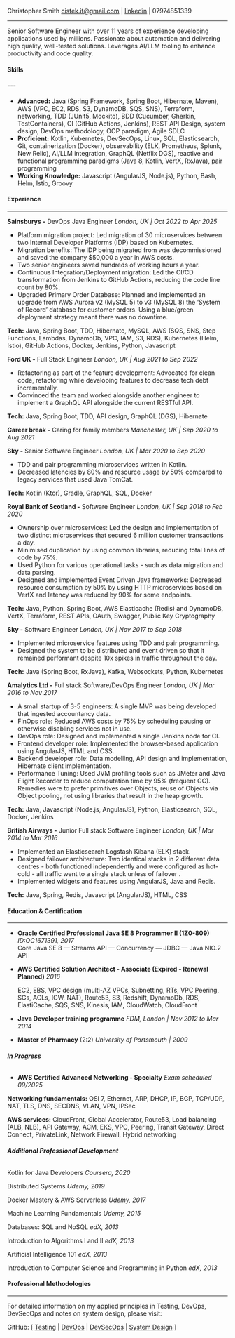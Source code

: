 Christopher Smith 	[cistek.it@gmail.com](mailto:cistek.it@gmail.com)  | [linkedin](https://linkedin.com/in/cistek) | 07974851339

---

Senior Software Engineer with over 11 years of experience developing applications used by millions. Passionate about automation and delivering high quality, well-tested solutions. Leverages AI/LLM tooling to enhance productivity and code quality. 

#### **Skills**

#### ---

* **Advanced:** Java (Spring Framework, Spring Boot, Hibernate, Maven), AWS (VPC, EC2, RDS, S3, DynamoDB, SQS, SNS), Terraform, networking,  TDD (JUnit5, Mockito), BDD (Cucumber, Gherkin, TestContainers), CI (GitHub Actions, Jenkins), REST API Design, system design, DevOps methodology, OOP paradigm, Agile SDLC  
* **Proficient:** Kotlin, Kubernetes, DevSecOps, Linux, SQL, Elasticsearch, Git, containerization (Docker), observability (ELK, Prometheus, Splunk, New Relic), AI/LLM integration, GraphQL (Netflix DGS), reactive and functional programming paradigms (Java 8, Kotlin, VertX, RxJava), pair programming  
* **Working Knowledge:** Javascript (AngularJS, Node.js), Python, Bash, Helm, Istio, Groovy

#### **Experience**

---

**Sainsburys \-** DevOps Java Engineer	*London, UK | Oct 2022 to Apr 2025*

* Platform migration project: Led migration of 30 microservices between two Internal Developer Platforms (IDP) based on Kubernetes.  
* Migration benefits: The IDP being migrated from was decommissioned and saved the company $50,000 a year in AWS costs.    
* Two senior engineers saved hundreds of working hours a year.  
* Continuous Integration/Deployment migration: Led the CI/CD transformation from Jenkins to GitHub Actions, reducing the code line count by 80%.  
* Upgraded Primary Order Database: Planned and implemented an upgrade from AWS Aurora v2 (MySQL 5\) to v3 (MySQL 8\) the ‘System of Record’ database for customer orders. Using a blue/green deployment strategy meant there was no downtime.  

**Tech:** Java, Spring Boot, TDD, Hibernate, MySQL, AWS (SQS, SNS, Step Functions, Lambdas, DynamoDb, VPC, IAM, S3, RDS), Kubernetes (Helm, Istio),  GitHub Actions, Docker, Jenkins, Python, Javascript

**Ford UK \-** Full Stack Engineer	*London, UK | Aug 2021 to Sep 2022*

* Refactoring as part of the feature development: Advocated for clean code, refactoring while developing features to decrease tech debt incrementally.  
* Convinced the team and worked alongside another engineer to implement a GraphQL API alongside the current RESTful API.

**Tech:** Java, Spring Boot, TDD, API design, GraphQL (DGS), Hibernate

**Career break \-** Caring for family members	*Manchester, UK | Sep 2020 to Aug 2021*

**Sky \-** Senior Software Engineer	*London, UK | Mar 2020 to Sep 2020*

* TDD and pair programming microservices written in Kotlin.  
* Decreased latencies by 80% and resource usage by 50% compared to legacy services that used Java TomCat.

**Tech:** Kotlin (Ktor), Gradle, GraphQL, SQL, Docker

**Royal Bank of Scotland \-** Software Engineer	*London, UK | Sep 2018 to Feb 2020*

* Ownership over microservices: Led the design and implementation of two distinct microservices that secured 6 million customer transactions a day.   
* Minimised duplication by using common libraries, reducing total lines of code by 75%.  
* Used Python for various operational tasks \- such as data migration and data parsing.  
* Designed and implemented Event Driven Java frameworks: Decreased resource consumption by 50% by using HTTP microservices based on VertX and latency was reduced by 90% for some endpoints.

**Tech:** Java, Python, Spring Boot, AWS Elasticache (Redis) and DynamoDB, VertX, Terraform, REST APIs, OAuth, Swagger, Public Key Cryptography

**Sky \-** Software Engineer	*London, UK | Nov 2017 to Sep 2018*

* Implemented microservice features using TDD and pair programming.  
* Designed the system to be distributed and event driven so that it remained performant despite 10x spikes in traffic throughout the day.

**Tech:** Java (Spring Boot, RxJava), Kafka, Websockets, Python, Kubernetes

**Amalytics Ltd \-** Full stack Software/DevOps Engineer	*London, UK | Mar 2016 to Nov 2017*

* A small startup of 3-5 engineers: A single MVP was being developed that ingested accountancy data.  
* FinOps role: Reduced AWS costs by 75% by scheduling pausing or otherwise disabling services not in use.  
* DevOps role: Designed and implemented a single Jenkins node for CI.  
* Frontend developer role: Implemented the browser-based application using AngularJS, HTML and CSS.  
* Backend developer role: Data modelling, API design and implementation, Hibernate client implementation.  
* Performance Tuning: Used JVM profiling tools such as JMeter and Java Flight Recorder to reduce computation time by 95% (frequent GC). Remedies were to prefer primitives over Objects,  reuse of Objects via Object pooling, not using libraries that result in the heap growth.

**Tech:** Java, Javascript (Node.js, AngularJS), Python, Elasticsearch, SQL, Docker, Jenkins

**British Airways \-** Junior Full stack Software Engineer	*London, UK | Mar 2014 to Mar 2016*

* Implemented an Elasticsearch Logstash Kibana (ELK) stack.  
* Designed failover architecture: Two identical stacks in 2 different data centres \- both functioned independently and were configured as hot-cold \- all traffic went to a single stack unless of failover .  
* Implemented widgets and features using AngularJS, Java and Redis.

**Tech:** Java, Spring, Redis, Javascript (AngularJS), HTML, CSS

#### **Education & Certification**

---

* **Oracle Certified Professional Java SE 8 Programmer II (1Z0-809)**	*ID:OC1671391, 2017*  
  Core Java SE 8 — Streams API — Concurrency — JDBC — Java NIO.2 API

* **AWS Certified Solution Architect \- Associate (Expired \- Renewal Planned)**	*2016*

	EC2, EBS,  VPC design (multi-AZ VPCs, Subnetting, RTs, VPC Peering, SGs, ACLs, IGW, NAT),  Route53, S3, Redshift, DynamoDb, RDS, ElastiCache, SQS, SNS, Kinesis, IAM, CloudWatch, CloudFront

* **Java Developer training programme**	*FDM, London | Nov 2012 to Mar 2014*

* **Master of Pharmacy** (2:2)	*University of Portsmouth | 2009*

###### ***In Progress***

* **AWS Certified Advanced Networking \- Specialty**	*Exam scheduled 09/2025*

**Networking fundamentals:** OSI 7, Ethernet, ARP, DHCP, IP, BGP, TCP/UDP, NAT, TLS, DNS, SECDNS, VLAN, VPN, IPSec

**AWS services:**  CloudFront, Global Accelerator, Route53, Load balancing (ALB, NLB), API Gateway, ACM, EKS, VPC, Peering, Transit Gateway, Direct Connect, PrivateLink, Network Firewall, Hybrid networking

###### ***Additional Professional Development***

Kotlin for Java Developers 	*Coursera, 2020*

Distributed Systems	 *Udemy, 2019*

Docker Mastery & AWS Serverless 	*Udemy, 2017*

Machine Learning Fundamentals 	*Udemy, 2015*

Databases: SQL and NoSQL	*edX, 2013*

Introduction to Algorithms I and II	 *edX, 2013*

Artificial Intelligence 101	 *edX, 2013*

Introduction to Computer Science and Programming in Python  	*edX, 2013*

#### **Professional Methodologies**

---

For detailed information on my applied principles in Testing, DevOps, DevSecOps and notes on system design, please visit:

GitHub: \[ [Testing](https://github.com/cwismif/cistek/blob/main/testing.md) | [DevOps](https://github.com/cwismif/cistek/blob/main/dev-ops.md) | [DevSecOps](https://github.com/cwismif/cistek/blob/main/dev-sec-ops.md) | [System Design](https://github.com/cwismif/cistek/blob/main/system-design.md) \]